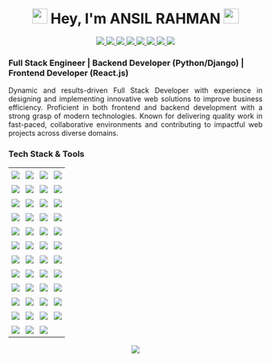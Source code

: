 <h1 align="center">
  <img src="animated/rabbit.gif" height="30" /> Hey, I'm <strong>ANSIL RAHMAN</strong> <img src="animated/hands.gif" height="30" />
</h1>

<p align="center">
  <a href="mailto:ansilrahman777@gmail.com">
    <img src="https://img.shields.io/badge/Gmail-%23FF4500.svg?logo=Gmail&logoColor=white" />
  </a>
  <a href="https://ansilrahman.in">
    <img src="https://img.shields.io/badge/-Portfolio-FE7A16?logo=Google-chrome&logoColor=white" />
  </a>
  <a href="https://wa.me/+918592959403">
    <img src="https://img.shields.io/badge/-WhatsApp-green?logo=WhatsApp&logoColor=white" />
  </a>
  <a href="https://www.linkedin.com/in/ansilrahman777">
    <img src="https://img.shields.io/badge/LinkedIn-%230077B5.svg?logo=linkedin&logoColor=white" />
  </a>
  <a href="https://leetcode.com/u/rahmanansil777/">
    <img src="https://img.shields.io/badge/LeetCode-FE7A16.svg?logo=leetcode&logoColor=white" />
  </a>
  <a href="https://discord.com/channels/@me">
    <img src="https://img.shields.io/badge/Discord-%237289DA.svg?logo=discord&logoColor=white" />
  </a>
  <a href="https://www.instagram.com/anzil.rahman.k/">
    <img src="https://img.shields.io/badge/Instagram-%23E4405F.svg?logo=Instagram&logoColor=white" />
  </a>
  <a href="https://www.facebook.com/ansil.rahman.777/">
    <img src="https://img.shields.io/badge/Facebook-%231877F2.svg?logo=Facebook&logoColor=white" />
  </a>
</p>


###  Full Stack Engineer | Backend Developer (Python/Django) | Frontend Developer (React.js)

<p align="justify">
Dynamic and results-driven Full Stack Developer with experience in designing and implementing innovative web solutions to improve business efficiency. Proficient in both frontend and backend development with a strong grasp of modern technologies. Known for delivering quality work in fast-paced, collaborative environments and contributing to impactful web projects across diverse domains.
</p>



###  Tech Stack & Tools
<table align="center" cellspacing="0" cellpadding="0" style="border-collapse: collapse; border: none; outline: none;">
  <tr>
    <td style="padding: 6px; border: none;"><img src="https://img.shields.io/badge/python-%233776AB.svg?style=for-the-badge&logo=python&logoColor=white"></td>
    <td style="padding: 6px; border: none;"><img src="https://img.shields.io/badge/c-%2300599C.svg?style=for-the-badge&logo=c&logoColor=white"></td>
    <td style="padding: 6px; border: none;"><img src="https://img.shields.io/badge/javascript-%23323330.svg?style=for-the-badge&logo=javascript&logoColor=%23F7DF1E"></td>
    <td style="padding: 6px; border: none;"><img src="https://img.shields.io/badge/java-%23ED8B00.svg?style=for-the-badge&logo=openjdk&logoColor=white"></td>
  </tr>
  <tr>
    <td style="padding: 6px;"><img src="https://img.shields.io/badge/JSX-61DAFB?style=for-the-badge&logo=react&logoColor=black"></td>
    <td style="padding: 6px;"><img src="https://img.shields.io/badge/html5-%23E34F26.svg?style=for-the-badge&logo=html5&logoColor=white"></td>
    <td style="padding: 6px;"><img src="https://img.shields.io/badge/Next.js-000000?style=for-the-badge&logo=next.js&logoColor=white"></td>
    <td style="padding: 6px;"><img src="https://img.shields.io/badge/react-%2320232a.svg?style=for-the-badge&logo=react&logoColor=%2361DAFB"></td>
  </tr>
  <tr>
    <td style="padding: 6px;"><img src="https://img.shields.io/badge/css3-%231572B6.svg?style=for-the-badge&logo=css3&logoColor=white"></td>
    <td style="padding: 6px;"><img src="https://img.shields.io/badge/bootstrap-%238511FA.svg?style=for-the-badge&logo=bootstrap&logoColor=white"></td>
    <td style="padding: 6px;"><img src="https://img.shields.io/badge/tailwindcss-%2338B2AC.svg?style=for-the-badge&logo=tailwind-css&logoColor=white"></td>
    <td style="padding: 6px;"><img src="https://img.shields.io/badge/jquery-%230769AD.svg?style=for-the-badge&logo=jquery&logoColor=white"></td>
  </tr>
  <tr>
    <td style="padding: 6px;"><img src="https://img.shields.io/badge/Framer%20Motion-EF6C00?style=for-the-badge&logo=framer&logoColor=white"></td>
    <td style="padding: 6px;"><img src="https://img.shields.io/badge/Redux-764ABC?style=for-the-badge&logo=redux&logoColor=white"></td>
    <td style="padding: 6px;"><img src="https://img.shields.io/badge/Django-%23092E20.svg?style=for-the-badge&logo=django&logoColor=white"></td>
    <td style="padding: 6px;"><img src="https://img.shields.io/badge/NPM-%23CB3837.svg?style=for-the-badge&logo=npm&logoColor=white"></td>
  </tr>
  <tr>
    <td style="padding: 6px;"><img src="https://img.shields.io/badge/Nginx-009900?style=for-the-badge&logo=nginx&logoColor=white"></td>
    <td style="padding: 6px;"><img src="https://img.shields.io/badge/Flask-000000?style=for-the-badge&logo=flask&logoColor=white"></td>
    <td style="padding: 6px;"><img src="https://img.shields.io/badge/Gunicorn-499848?style=for-the-badge&logo=python&logoColor=white"></td>
    <td style="padding: 6px;"><img src="https://img.shields.io/badge/JWT-000000?style=for-the-badge&logo=jsonwebtokens&logoColor=white"></td>
  </tr>
  <tr>
    <td style="padding: 6px;"><img src="https://img.shields.io/badge/Sanity-FA5C00?style=for-the-badge&logo=sanity&logoColor=white"></td>
    <td style="padding: 6px;"><img src="https://img.shields.io/badge/postgres-%23316192.svg?style=for-the-badge&logo=postgresql&logoColor=white"></td>
    <td style="padding: 6px;"><img src="https://img.shields.io/badge/MongoDB-%234ea94b.svg?style=for-the-badge&logo=mongodb&logoColor=white"></td>
    <td style="padding: 6px;"><img src="https://img.shields.io/badge/mysql-%2300000f.svg?style=for-the-badge&logo=mysql&logoColor=white"></td>
  </tr>
  <tr>
    <td style="padding: 6px;"><img src="https://img.shields.io/badge/firebase-%23039BE5.svg?style=for-the-badge&logo=firebase"></td>
    <td style="padding: 6px;"><img src="https://img.shields.io/badge/Backblaze-F53B00?style=for-the-badge&logo=backblaze&logoColor=white"></td>
    <td style="padding: 6px;"><img src="https://img.shields.io/badge/Postman-FF6C37?style=for-the-badge&logo=postman&logoColor=white"></td>
    <td style="padding: 6px;"><img src="https://img.shields.io/badge/Selenium-43B02A?style=for-the-badge&logo=selenium&logoColor=white"></td>
  </tr>
  <tr>
    <td style="padding: 6px;"><img src="https://img.shields.io/badge/unittest-3776AB?style=for-the-badge&logo=python&logoColor=white"></td>
    <td style="padding: 6px;"><img src="https://img.shields.io/badge/Manual%20Testing-6A5ACD?style=for-the-badge&logo=clipdrop&logoColor=white"></td>
    <td style="padding: 6px;"><img src="https://img.shields.io/badge/Debugging-F14E32?style=for-the-badge&logo=bugatti&logoColor=white"></td>
    <td style="padding: 6px;"><img src="https://img.shields.io/badge/AWS-%23FF9900.svg?style=for-the-badge&logo=amazon-aws&logoColor=white"></td>
  </tr>
  <tr>
    <td style="padding: 6px;"><img src="https://img.shields.io/badge/github%20actions-121013?style=for-the-badge&logo=github&logoColor=white"></td>
    <td style="padding: 6px;"><img src="https://img.shields.io/badge/Docker-2496ED?style=for-the-badge&logo=docker&logoColor=white"></td>
    <td style="padding: 6px;"><img src="https://img.shields.io/badge/Vercel-000000?style=for-the-badge&logo=vercel&logoColor=white"></td>
    <td style="padding: 6px;"><img src="https://img.shields.io/badge/Render-EC4C47?style=for-the-badge&logo=render&logoColor=white"></td>
  </tr>
  <tr>
    <td style="padding: 6px;"><img src="https://img.shields.io/badge/Neon-0AFFEF?style=for-the-badge&logo=neon&logoColor=black"></td>
    <td style="padding: 6px;"><img src="https://img.shields.io/badge/Cloudinary-3448C5?style=for-the-badge&logo=cloudinary&logoColor=white"></td>
    <td style="padding: 6px;"><img src="https://img.shields.io/badge/figma-%23F24E1E.svg?style=for-the-badge&logo=figma&logoColor=white"></td>
    <td style="padding: 6px;"><img src="https://img.shields.io/badge/Canva-%2300C4CC.svg?style=for-the-badge&logo=Canva&logoColor=white"></td>
  </tr>
  <tr>
    <td style="padding: 6px;"><img src="https://img.shields.io/badge/adobe-%23FF0000.svg?style=for-the-badge&logo=adobe&logoColor=white"></td>
    <td style="padding: 6px;"><img src="https://img.shields.io/badge/adobe%20photoshop-%2331A8FF.svg?style=for-the-badge&logo=adobe%20photoshop&logoColor=white"></td>
    <td style="padding: 6px;"><img src="https://img.shields.io/badge/github-%23121013.svg?style=for-the-badge&logo=github&logoColor=white"></td>
    <td style="padding: 6px;"><img src="https://img.shields.io/badge/Eclipse-2C2255.svg?style=for-the-badge&logo=Eclipse&logoColor=white"></td>
  </tr>
  <tr>
    <td style="padding: 6px;"><img src="https://img.shields.io/badge/PyCharm-21D789.svg?style=for-the-badge&logo=PyCharm&logoColor=white"></td>
    <td style="padding: 6px;"><img src="https://img.shields.io/badge/VSCode-007ACC.svg?style=for-the-badge&logo=visual-studio-code&logoColor=white"></td>
    <td style="padding: 6px;"><img src="https://img.shields.io/badge/Google%20Colab-F9AB00.svg?style=for-the-badge&logo=Google-Colab&logoColor=white"></td>
    <td></td>
  </tr>
</table>



<p align="center">
  <img src="https://github-profile-trophy.vercel.app/?username=ansilrahman777&theme=discord" />
</p>

